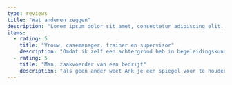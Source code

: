 ```yaml
---
type: reviews
title: "Wat anderen zeggen"
description: "Lorem ipsum dolor sit amet, consectetur adipiscing elit. Sed do eiusmod tempor incididunt ut labore et dolore magna aliqua."
items:
  - rating: 5
    title: "Vrouw, casemanager, trainer en supervisor"
    description: "Omdat ik zelf een achtergrond heb in begeleidingskunde ben ik best kritisch. Ank heeft wat mij betreft een fijne balans tussen professie, betrokkenheid en afstand. Ze werkt met verschillende methodes, kan zich goed inleven en heeft een gezonde dosis humor. Ik voel me altijd erg gesteund en geïnspireerd door de ontmoetingen met Ank."
  - rating: 5
    title: "Man, zaakvoerder van een bedrijf"
    description: "als geen ander weet Ank je een spiegel voor te houden. Ze daagt je uit, helpt je tot inzicht te komen en stimuleert je. Voor mij heeft haar ruime meditatie ervaring een zeer grote toegevoegde waarde. Ondank het feit dat onze sessies per skype verlopen heb ik het gevoeld dat er weinig afstand is tussen ons."
---
```

